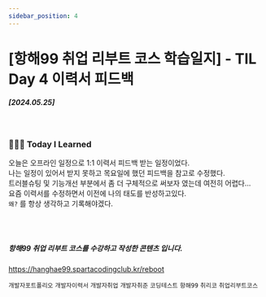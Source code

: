 ```yaml
---
sidebar_position: 4
---
```


# [항해99 취업 리부트 코스 학습일지] - TIL Day 4 이력서 피드백 


##### [2024.05.25]


  
<br/>

### 👩🏻‍💻 Today I Learned

오늘은 오프라인 일정으로 1:1 이력서 피드백 받는 일정이었다. <br/> 
나는 일정이 있어서 받지 못하고 목요일에 했던 피드백을 참고로 수정했다. <br/>
트러블슈팅 및 기능개선 부분에서 좀 더 구체적으로 써보자 였는데 여전히 어렵다...<br/>
요즘 이력서를 수정하면서 이전에 나의 태도를 반성하고있다.<br/>
```왜?``` 를 항상 생각하고 기록해야겠다.

<br/>



<br/>

##### 항해99 취업 리부트 코스를 수강하고 작성한 콘텐츠 입니다.
https://hanghae99.spartacodingclub.kr/reboot


```개발자포트폴리오``` ```개발자이력서``` ```개발자취업``` ```개발자취준``` ```코딩테스트``` ```항해99``` ```취리코``` ```취업리부트코스```
